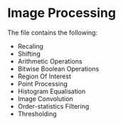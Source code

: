 # Image Processing
The file contains the following:

* Recaling
* Shifting
* Arithmetic Operations
* Bitwise Boolean Operations
* Region Of Interest
* Point Processing
* Histogram Equalisation
* Image Convolution
* Order-statistics Filtering
* Thresholding
